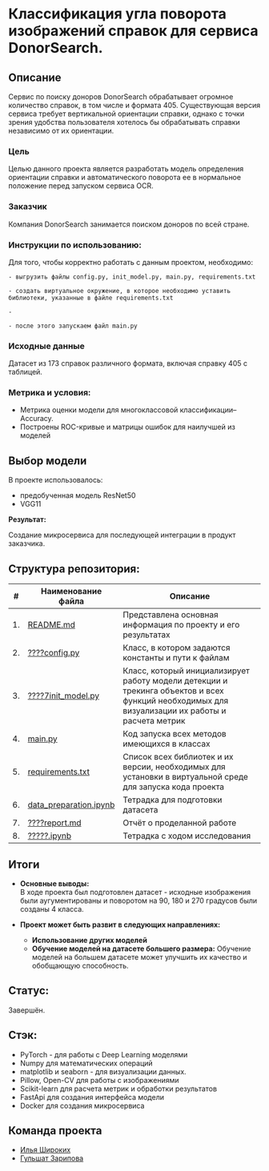 # Классификация угла поворота изображений справок для сервиса DonorSearch.


## Описание
Сервис по поиску доноров DonorSearch обрабатывает огромное количество справок, в том числе и формата 405. Существующая версия сервиса требует вертикальной ориентации справки, однако с точки зрения удобства пользователя хотелось бы обрабатывать справки независимо от их ориентации.


### Цель

Целью данного проекта является разработать модель определения ориентации справки и автоматического поворота ее в нормальное положение перед запуском сервиса OCR.

### Заказчик

Компания DonorSearch занимается поиском доноров по всей стране.


### **Инструкции по использованию:**
Для того, чтобы корректно работать с данным проектом, необходимо:
```
- выгрузить файлы config.py, init_model.py, main.py, requirements.txt

- создать виртуальное окружение, в которое необходимо уставить библиотеки, указанные в файле requirements.txt

- 

- после этого запускаем файл main.py
```

### Исходные данные

 Датасет из 173 справок различного формата, включая справку 405 с таблицей.

### Метрика и условия: 
- Метрика оценки модели для многоклассовой классификации– Accuracy.
- Построены ROC-кривые и матрицы ошибок для наилучшей из моделей




## Выбор модели

В проекте использовалось:
- предобученная модель ResNet50
- VGG11

**Результат:**

Создание микросервиса для последующей интеграции в продукт заказчика. 

## Структура репозитория:

| #    | Наименование файла                | Описание   |
| ---- | ------------------------------------------------------------ | ------------------------------------------------------------ |
| 1.   | [README.md](https://github.com/FedorSafonov/tracking-objects-on-a-conveyor-belt/blob/main/README.md) | Представлена основная информация по проекту и его результатах   |
| 2.   | [????config.py](https://github.com/FedorSafonov/tracking-objects-on-a-conveyor-belt/blob/main/config.py) | Класс, в котором задаются константы и пути к файлам   |
| 3.   | [????7init_model.py](link) | Класс, который инициализирует работу модели детекции и трекинга объектов и всех функций необходимых для визуализации их работы и расчета метрик   |
| 4.   | [main.py](link) | Код запуска всех методов имеющихся в классах    |
| 5.   | [requirements.txt](https://github.com/IliaShi/donor_search/blob/main/requirements.txt) | Список всех библиотек и их версии, необходимых для установки в виртуальной среде для запуска кода проекта   |
| 6.   | [data_preparation.ipynb](https://github.com/IliaShi/donor_search/blob/main/data_preparation.ipynb) | Тетрадка для подготовки датасета
| 7.   | [????report.md](link) | Отчёт о проделанной работе |
| 8.   | [?????.ipynb](link) | Тетрадка с ходом исследования |

## Итоги

* **Основные выводы:**  
В ходе проекта был подготовлен датасет - исходные изображения были аугументированы и поворотом на 90, 180 и 270 градусов были созданы 4 класса. 

* **Проект может быть развит в следующих направлениях:**
   * **Использование других моделей** 
   * **Обучение моделей на датасете большего размера:**  Обучение моделей на большем датасете может улучшить их качество и обобщающую способность.



## Cтатус: 
Завершён.

## Стэк:
- PyTorch - для работы с Deep Learning моделями
- Numpy для математических операций
- matplotlib и seaborn - для визуализации данных.
- Pillow, Open-CV для работы с изображениями
- Scikit-learn для расчета метрик и обработки результатов
- FastApi для создания интерфейса модели
- Docker для создания микросервиса

## Команда проекта
- [Илья Широких](https://github.com/IliaShi)
- [Гульшат Зарипова](https://github.com/gulshart)

